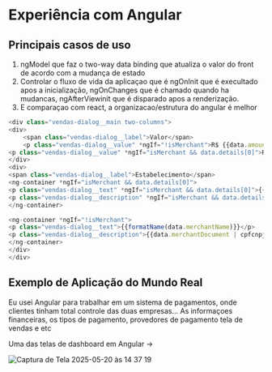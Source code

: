 # Experiência com Angular

## Principais casos de uso
1. ngModel que faz o two-way data binding que atualiza o valor do front de acordo com a mudança de estado
2. Controlar o fluxo de vida da aplicaçao que é ngOnInit que é execultado apos a inicialização, ngOnChanges que é chamado quando ha mudancas, ngAfterViewinit 
que é disparado apos a renderização.
3. E comparaçao com react, a organizacao/estrutura do angular é melhor

```typescript
<div class="vendas-dialog__main two-columns">
<div>
    <span class="vendas-dialog__label">Valor</span>
    <p class="vendas-dialog__value" *ngIf="!isMerchant">R$ {{data.amount | number: '1.2-2'}}</p>
<p class="vendas-dialog__value" *ngIf="isMerchant && data.details[0]">R$ {{data.details[0].divisionValue| number: '1.2-2'}}</p>
</div>
<div>
<span class="vendas-dialog__label">Estabelecimento</span>
<ng-container *ngIf="isMerchant && data.details[0]">
<p class="vendas-dialog__text" *ngIf="isMerchant && data.details[0]">{{data.details[0].merchantName}}</p>
<p class="vendas-dialog__description" *ngIf="isMerchant && data.details[0]">{{data.details[0].merchantDocument | cpfcnpj}}</p>
</ng-container>

<ng-container *ngIf="!isMerchant">
<p class="vendas-dialog__text">{{formatName(data.merchantName)}}</p>
<p class="vendas-dialog__description">{{data.merchantDocument | cpfcnpj}}</p>
</ng-container>
</div>
</div>
```

## Exemplo de Aplicação do Mundo Real

Eu usei Angular para trabalhar em um sistema de pagamentos, onde clientes tinham total controle das duas empresas... As informaçoes financeiras, os tipos de pagamento, provedores de pagamento
tela de vendas e etc


Uma das telas de dashboard em Angular ->

![Captura de Tela 2025-05-20 às 14 37 19](https://github.com/user-attachments/assets/c1af481c-ef0f-4fbb-9e77-35f8839eaf16)








